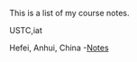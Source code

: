 This is a list of my course notes.

USTC,iat

Hefei, Anhui, China
-[Notes](http://htmlpreview.github.io/?https://github.com/EasyBadminton/Digital-IC-Design-Guide/blob/main/VLSI_CAD.html)
